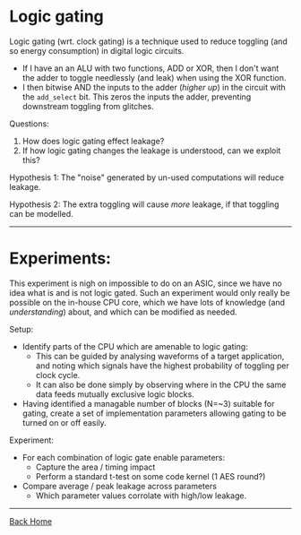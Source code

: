 
# Logic gating

Logic gating (wrt. clock gating) is a technique used to reduce
toggling (and so energy consumption) in digital logic circuits.
- If I have an an ALU with two functions, ADD or XOR, then I don't
  want the adder to toggle needlessly (and leak) when using the XOR
  function.
- I then bitwise AND the inputs to the adder (*higher up*) in the circuit
  with the `add_select` bit. This zeros the inputs the adder, preventing
  downstream toggling from glitches.

Questions:
1. How does logic gating effect leakage?
2. If how logic gating changes the leakage is understood, can we exploit
   this?

Hypothesis 1: The "noise" generated by un-used computations will reduce
leakage.

Hypothesis 2: The extra toggling will cause *more* leakage, if that toggling
can be modelled.

---

# Experiments:

This experiment is nigh on impossible to do on an ASIC, since
we have no idea what is and is not logic gated.
Such an experiment would only really be possible on the in-house
CPU core, which we have lots of knowledge (and *understanding*) about, and
which can be modified as needed.

Setup:
- Identify parts of the CPU which are amenable to logic gating:
  - This can be guided by analysing waveforms of a target application, and
    noting which signals have the highest probability of toggling per
    clock cycle.
  - It can also be done simply by observing where in the CPU the same data
    feeds mutually exclusive logic blocks.
- Having identified a managable number of blocks (N=~3) suitable for gating,
  create a set of implementation parameters allowing gating to be turned on
  or off easily.

Experiment:
- For each combination of logic gate enable parameters:
  - Capture the area / timing impact
  - Perform a standard t-test on some code kernel (1 AES round?)
- Compare average / peak leakage across parameters
  - Which parameter values corrolate with high/low leakage.

---

[Back Home](../../README.md)
